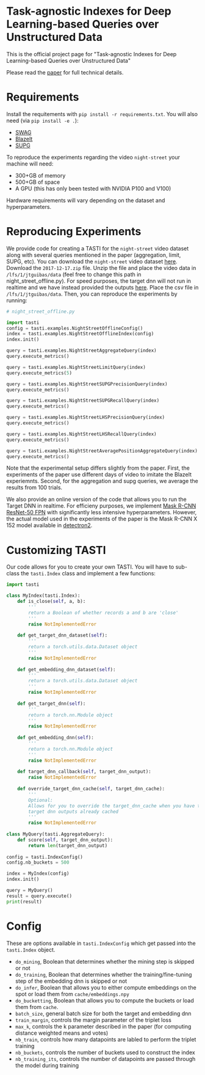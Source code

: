 # Task-agnostic Indexes for Deep Learning-based Queries over Unstructured Data

This is the official project page for "Task-agnostic Indexes for Deep Learning-based Queries over Unstructured Data"

Please read the [paper](https://google.com) for full technical details.

# Requirements

Install the requitements with `pip install -r requirements.txt`. You will also need (via `pip install -e .`):
- [SWAG](https://github.com/stanford-futuredata/swag-python)
- [BlazeIt](https://github.com/stanford-futuredata/blazeit)
- [SUPG](https://github.com/stanford-futuredata/supg)

To reproduce the experiments regarding the video `night-street` your machine will need:
- 300+GB of memory
- 500+GB of space
- A GPU (this has only been tested with NVIDIA P100 and V100)

Hardware requirements will vary depending on the dataset and hyperparameters.

# Reproducing Experiments

We provide code for creating a TASTI for the `night-street` video dataset along with several queries mentioned in the paper (aggregation, limit, SUPG, etc). You can download the `night-street` video dataset [here](https://drive.google.com/drive/folders/1phQuGu4oWwbArurprqruMztTdP1Fzz2F?usp=sharing). Download the `2017-12-17.zip` file. Unzip the file and place the video data in `/lfs/1/jtguibas/data` (feel free to change this path in night_street_offline.py). For speed purposes, the target dnn will not run in realtime and we have instead provided the outputs [here](https://drive.google.com/drive/folders/1phQuGu4oWwbArurprqruMztTdP1Fzz2F?usp=sharing). Place the csv file in `/lfs/1/jtguibas/data`. Then, you can reproduce the experiments by running:

```python
# night_street_offline.py

import tasti
config = tasti.examples.NightStreetOfflineConfig()
index = tasti.examples.NightStreetOfflineIndex(config)
index.init()

query = tasti.examples.NightStreetAggregateQuery(index)
query.execute_metrics()

query = tasti.examples.NightStreetLimitQuery(index)
query.execute_metrics(5)

query = tasti.examples.NightStreetSUPGPrecisionQuery(index)
query.execute_metrics()

query = tasti.examples.NightStreetSUPGRecallQuery(index)
query.execute_metrics()

query = tasti.examples.NightStreetLHSPrecisionQuery(index)
query.execute_metrics()

query = tasti.examples.NightStreetLHSRecallQuery(index)
query.execute_metrics()

query = tasti.examples.NightStreetAveragePositionAggregateQuery(index)
query.execute_metrics()
```

Note that the experimental setup differs slightly from the paper. First, the experiments of the paper use different days of video to imitate the BlazeIt experiemnts. Second, for the aggregation and supg queries, we average the results from 100 trials. 

We also provide an online version of the code that allows you to run the Target DNN in realtime. For efficieny purposes, we implement [Mask R-CNN ResNet-50 FPN](https://pytorch.org/docs/stable/torchvision/models.html#object-detection-instance-segmentation-and-person-keypoint-detection) with significantly less intensive hyperparameters. However, the actual model used in the experiments of the paper is the Mask R-CNN X 152 model available in [detectron2](https://github.com/facebookresearch/detectron2).

# Customizing TASTI

Our code allows for you to create your own TASTI. You will have to sub-class the `tasti.Index` class and implement a few functions:

```python
import tasti

class MyIndex(tasti.Index):
    def is_close(self, a, b):
        '''
        return a Boolean of whether records a and b are 'close'
        '''
        raise NotImplementedError
        
    def get_target_dnn_dataset(self):
        '''
        return a torch.utils.data.Dataset object
        '''
        raise NotImplementedError
    
    def get_embedding_dnn_dataset(self): 
        '''
        return a torch.utils.data.Dataset object
        '''
        raise NotImplementedError
        
    def get_target_dnn(self):
        '''
        return a torch.nn.Module object
        '''
        raise NotImplementedError
        
    def get_embedding_dnn(self):
        '''
        return a torch.nn.Module object
        '''
        raise NotImplementedError
        
    def target_dnn_callback(self, target_dnn_output):
        raise NotImplementedError
        
    def override_target_dnn_cache(self, target_dnn_cache):
        '''
        Optional:
        Allows for you to override the target_dnn_cache when you have the
        target dnn outputs already cached
        '''
        raise NotImplementedError
        
class MyQuery(tasti.AggregateQuery):
    def score(self, target_dnn_output):
        return len(target_dnn_output)
        
config = tasti.IndexConfig()
config.nb_buckets = 500

index = MyIndex(config)
index.init()

query = MyQuery()
result = query.execute()
print(result)
```

# Config
These are options available in `tasti.IndexConfig` which get passed into the `tasti.Index` object.
- `do_mining`, Boolean that determines whether the mining step is skipped or not
- `do_training`, Boolean that determines whether the training/fine-tuning step of the embedding dnn is skipped or not
- `do_infer`, Boolean that allows you to either compute embeddings on the spot or load them from `cache/embeddings.npy`
- `do_bucketting`, Boolean that allows you to compute the buckets or load them from `cache`.
- `batch_size`, general batch size for both the target and embedding dnn
- `train_margin`, controls the margin parameter of the triplet loss
- `max_k`, controls the k parameter described in the paper (for computing distance weighted means and votes)
- `nb_train`, controls how many datapoints are labled to perform the triplet training
- `nb_buckets`, controls the number of buckets used to construct the index
- `nb_training_its`, controls the number of datapoints are passed through the model during training
